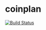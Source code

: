 # coinplan

[![Build Status](https://coinplan.visualstudio.com/_apis/public/build/definitions/65273992-2708-4c48-b368-2abc071bb514/1/badge)](https://coinplan.visualstudio.com/MyFirstProject/_build/index?definitionId=1)
